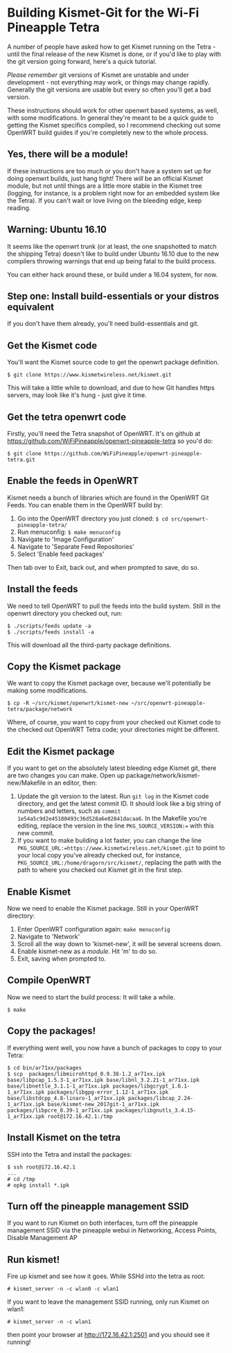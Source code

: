 # Building Kismet-Git for the Wi-Fi Pineapple Tetra

A number of people have asked how to get Kismet running on the Tetra - until the final release of the new Kismet is done, or if you'd like to play with the git version going forward, here's a quick tutorial.

*Please remember* git versions of Kismet are unstable and under development - not everything may work, or things may change rapidly.  Generally the git versions are usable but every so often you'll get a bad version.

These instructions should work for other openwrt based systems, as well, with some modifications.  In general they're meant to be a quick guide to getting the Kismet specifics compiled, so I recommend checking out some OpenWRT build guides if you're completely new to the whole process.

## Yes, there will be a module!

If these instructions are too much or you don't have a system set up for doing openwrt builds, just hang tight!  There *will* be an official Kismet module, but not until things are a little more stable in the Kismet tree (logging, for instance, is a problem right now for an embedded system like the Tetra).  If you can't wait or love living on the bleeding edge, keep reading.

## Warning: Ubuntu 16.10

It seems like the openwrt trunk (or at least, the one snapshotted to match the shipping Tetra) doesn't like to build under Ubuntu 16.10 due to the new compilers throwing warnings that end up being fatal to the build process.

You can either hack around these, or build under a 16.04 system, for now.

## Step one: Install build-essentials or your distros equivalent

If you don't have them already, you'll need build-essentials and git.

## Get the Kismet code

You'll want the Kismet source code to get the openwrt package definition.

```
$ git clone https://www.kismetwireless.net/kismet.git
```

This will take a little while to download, and due to how Git handles https servers, may look like it's hung - just give it time.

## Get the tetra openwrt code

Firstly, you'll need the Tetra snapshot of OpenWRT.  It's on github at https://github.com/WiFiPineapple/openwrt-pineapple-tetra so you'd do:

```
$ git clone https://github.com/WiFiPineapple/openwrt-pineapple-tetra.git
```

## Enable the feeds in OpenWRT

Kismet needs a bunch of libraries which are found in the OpenWRT Git Feeds.  You can enable them in the OpenWRT build by:

1. Go into the OpenWRT directory you just cloned: `$ cd src/openwrt-pineapple-tetra/`
2. Run menuconfig: `$ make menuconfig`
3. Navigate to 'Image Configuration'
4. Navigate to 'Separate Feed Repositories'
5. Select 'Enable feed packages'

Then tab over to Exit, back out, and when prompted to save, do so.

## Install the feeds

We need to tell OpenWRT to pull the feeds into the build system.  Still in the openwrt directory you checked out, run:

```
$ ./scripts/feeds update -a
$ ./scripts/feeds install -a
```

This will download all the third-party package definitions.

## Copy the Kismet package

We want to copy the Kismet package over, because we'll potentially be making some modifications.

```
$ cp -R ~/src/kismet/openwrt/kismet-new ~/src/openwrt-pineapple-tetra/package/network
```

Where, of course, you want to copy from your checked out Kismet code to the checked out OpenWRT Tetra code; your directories might be different.

## Edit the Kismet package

If you want to get on the absolutely latest bleeding edge Kismet git, there are two changes you can make.  Open up package/network/kismet-new/Makefile in an editor, then:

1. Update the git version to the latest.  Run `git log` in the Kismet code directory, and get the latest commit ID.  It should look like a big string of numbers and letters, such as `commit 1e54a5c9d2e45180493c36d528a6e02841dacaa6`.  In the Makefile you're editing, replace the version in the line `PKG_SOURCE_VERSION:=` with this new commit.
2. If you want to make building a lot faster, you can change the line `PKG_SOURCE_URL:=https://www.kismetwireless.net/kismet.git` to point to your local copy you've already checked out, for instance, `PKG_SOURCE_URL:/home/dragorn/src/kismet/`, replacing the path with the path to where you checked out Kismet git in the first step.

## Enable Kismet

Now we need to enable the Kismet package.  Still in your OpenWRT directory:

1. Enter OpenWRT configuration again:  `make menuconfig`
2. Navigate to 'Network'
3. Scroll all the way down to 'kismet-new', it will be several screens down.
4. Enable kismet-new as a *module*.  Hit 'm' to do so.
5. Exit, saving when prompted to.

## Compile OpenWRT

Now we need to start the build process:  It will take a while.

```
$ make
```

## Copy the packages!

If everything went well, you now have a bunch of packages to copy to your Tetra:

```
$ cd bin/ar71xx/packages
$ scp  packages/libmicrohttpd_0.9.38-1.2_ar71xx.ipk base/libpcap_1.5.3-1_ar71xx.ipk base/libnl_3.2.21-1_ar71xx.ipk base/libnettle_3.1.1-1_ar71xx.ipk packages/libgcrypt_1.6.1-1_ar71xx.ipk packages/libgpg-error_1.12-1_ar71xx.ipk base/libstdcpp_4.8-linaro-1_ar71xx.ipk packages/libcap_2.24-1_ar71xx.ipk base/kismet-new_2017git-1_ar71xx.ipk packages/libpcre_8.39-1_ar71xx.ipk packages/libgnutls_3.4.15-1_ar71xx.ipk root@172.16.42.1:/tmp
```

## Install Kismet on the tetra

SSH into the Tetra and install the packages:

```
$ ssh root@172.16.42.1
...
# cd /tmp
# opkg install *.ipk
```

## Turn off the pineapple management SSID

If you want to run Kismet on both interfaces, turn off the pineapple management SSID via the pineapple webui in Networking, Access Points, Disable Management AP

## Run kismet!

Fire up kismet and see how it goes.  While SSHd into the tetra as root:

```
# kismet_server -n -c wlan0 -c wlan1
```

If you want to leave the management SSID running, only run Kismet on wlan1:

```
# kismet_server -n -c wlan1
```

then point your browser at http://172.16.42.1:2501 and you should see it running!

